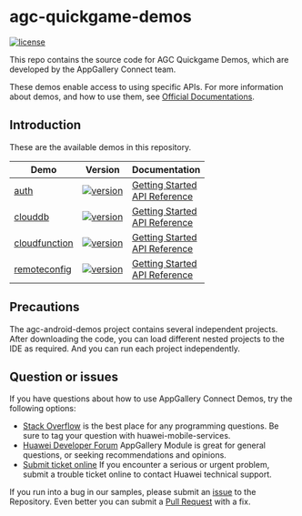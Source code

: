 # agc-quickgame-demos
[![license](https://img.shields.io/badge/license-Apache--2.0-green)](./LICENCE)

This repo contains the source code for AGC Quickgame Demos, which are developed by the AppGallery Connect team.

These demos enable access to using specific APIs. For more information
about demos, and how to use them, see
[Official Documentations](https://developer.huawei.com/consumer/cn/doc/development/AppGallery-connect-Guides/agc-auth-quickgame-getstarted-0000001133708403).


## Introduction
These are the available demos in this repository.

| Demo | Version | Documentation |
|--------|-----|-----|
| [auth](./auth) | [![version](https://img.shields.io/badge/Release-1.3.1-yellow)](./auth) | [Getting Started](https://developer.huawei.com/consumer/en/doc/development/AppGallery-connect-Guides/agc-auth-server-getstarted-0000001054287616) <br/> [API Reference](https://developer.huawei.com/consumer/cn/doc/development/AppGallery-connect-References/agc-auth-service-webapi-overview-0000001054343230) |
| [clouddb](./auth) | [![version](https://img.shields.io/badge/Release-1.1.1-yellow)](./clouddb) | [Getting Started](https://developer.huawei.com/consumer/cn/doc/development/AppGallery-connect-Guides/agc-clouddb-get-started-quickgame-0000001128615740) <br/> [API Reference](https://developer.huawei.com/consumer/cn/doc/development/AppGallery-connect-References/clouddb-quickgame-overview-0000001174627637) |
| [cloudfunction](./cloudstorage) | [![version](https://img.shields.io/badge/Release-1.3.1-yellow)](./cloudfunction) | [Getting Started](https://developer.huawei.com/consumer/cn/doc/development/AppGallery-connect-Guides/agc-cloudfunction-functioncall-quickgame-0000001136048664) <br/> [API Reference](https://developer.huawei.com/consumer/cn/doc/development/AppGallery-connect-References/overview-web-0000001059879805) |
| [remoteconfig](./remoteconfig) | [![version](https://img.shields.io/badge/Release-1.3.1-yellow)](./remoteconfig) | [Getting Started](https://developer.huawei.com/consumer/cn/doc/development/AppGallery-connect-Guides/agc-remoteconfig-quickapp-getstarted-0000001133920087) <br/> [API Reference](https://developer.huawei.com/consumer/cn/doc/development/AppGallery-connect-References/web-remoteconfig-overview-0000001057829368) |

## Precautions
The agc-android-demos project contains several independent projects. After downloading the code, you can load different nested projects to the IDE as required. And you can run each project independently.

## Question or issues
If you have questions about how to use AppGallery Connect Demos, try the following options:  
* [Stack Overflow](https://stackoverflow.com/questions/tagged/appgallery) is the best place for any programming questions. Be sure to tag your question with huawei-mobile-services.  
* [Huawei Developer Forum](https://forums.developer.huawei.com/forumPortal/en/home?fid=0101188387844930001) AppGallery Module is great for general questions, or seeking recommendations and opinions.
* [Submit ticket online](https://developer.huawei.com/consumer/en/support/feedback/#/) If you encounter a serious or urgent problem, submit a trouble ticket online to contact Huawei technical support.

If you run into a bug in our samples, please submit an [issue](https://github.com/AppGalleryConnect/agc-android-demos/issues) to the Repository. Even better you can submit a [Pull Request](https://github.com/AppGalleryConnect/agc-android-demos/pulls) with a fix.
